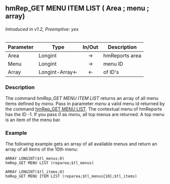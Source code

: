 ## hmRep_GET MENU ITEM LIST ( Area ; menu ; array)
###### Introduced in v1.2, Preemptive: yes

|Parameter|Type|In/Out|Description
|---|---|:---:|---
|Area|Longint|→|hmReports area
|Menu|Longint|→|menu ID
|Array|Longint-Array<-|←|of ID's

### Description
The command *hmRep_GET MENU ITEM LIST* returns an array of all menu items defined by *menu*. Pass in parameter *menu* a valid menu id returned by the command [hmRep_GET MENU LIST](hmRep_GetMenuList.md).
The contextual menu of hmReports has the ID -1.
If you pass *0* as *menu*, all top menus are returned. A top menu is an item of the menu bar.

### Example
The following example gets an array of all available menus and return an array of all items of the 10th menu:

```4d
ARRAY LONGINT($tl_menus;0)
hmRep_GET MENU LIST (reparea;$tl_menus)

ARRAY LONGINT($tl_items;0)
hmRep_GET MENU ITEM LIST (reparea;$tl_menus{10};$tl_items)
```
